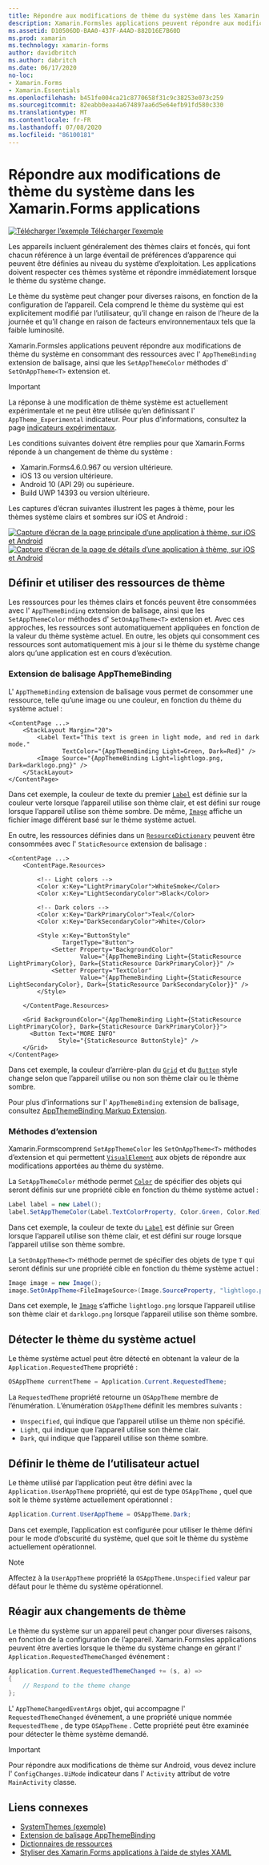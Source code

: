 ```yaml
---
title: Répondre aux modifications de thème du système dans les Xamarin.Forms applications
description: Xamarin.Formsles applications peuvent répondre aux modifications de thème du système d’exploitation à l’aide du type OnAppTheme et de l’extension de balisage DynamicResource.
ms.assetid: D10506DD-BAA0-437F-A4AD-882D16E7B60D
ms.prod: xamarin
ms.technology: xamarin-forms
author: davidbritch
ms.author: dabritch
ms.date: 06/17/2020
no-loc:
- Xamarin.Forms
- Xamarin.Essentials
ms.openlocfilehash: b451fe004ca21c8770658f31c9c38253e073c259
ms.sourcegitcommit: 82eabb0eaa4a674897aa6d5e64efb91fd580c330
ms.translationtype: MT
ms.contentlocale: fr-FR
ms.lasthandoff: 07/08/2020
ms.locfileid: "86100181"
---
```

# <a name="respond-to-system-theme-changes-in-xamarinforms-applications"></a>Répondre aux modifications de thème du système dans les Xamarin.Forms applications

[![Télécharger l’exemple](~/media/shared/download.png) Télécharger l’exemple](https://docs.microsoft.com/samples/xamarin/xamarin-forms-samples/userinterface-systemthemesdemo/)

Les appareils incluent généralement des thèmes clairs et foncés, qui font chacun référence à un large éventail de préférences d’apparence qui peuvent être définies au niveau du système d’exploitation. Les applications doivent respecter ces thèmes système et répondre immédiatement lorsque le thème du système change.

Le thème du système peut changer pour diverses raisons, en fonction de la configuration de l’appareil. Cela comprend le thème du système qui est explicitement modifié par l’utilisateur, qu’il change en raison de l’heure de la journée et qu’il change en raison de facteurs environnementaux tels que la faible luminosité.

Xamarin.Formsles applications peuvent répondre aux modifications de thème du système en consommant des ressources avec l' `AppThemeBinding` extension de balisage, ainsi que les `SetAppThemeColor` méthodes d' `SetOnAppTheme<T>` extension et.

> [!IMPORTANT]
> La réponse à une modification de thème système est actuellement expérimentale et ne peut être utilisée qu’en définissant l' `AppTheme_Experimental` indicateur. Pour plus d’informations, consultez la page [indicateurs expérimentaux](~/xamarin-forms/internals/experimental-flags.md).

Les conditions suivantes doivent être remplies pour que Xamarin.Forms réponde à un changement de thème du système :

- Xamarin.Forms4.6.0.967 ou version ultérieure.
- iOS 13 ou version ultérieure.
- Android 10 (API 29) ou supérieure.
- Build UWP 14393 ou version ultérieure.

Les captures d’écran suivantes illustrent les pages à thème, pour les thèmes système clairs et sombres sur iOS et Android :

[![Capture d’écran de la page principale d’une application à thème, sur iOS et Android](system-theme-changes-images/main-page-both-themes.png "Page principale de l’application à thème")](system-theme-changes-images/main-page-both-themes-large.png#lightbox "Page principale de l’application à thème") 
 [ ![Capture d’écran de la page de détails d’une application à thème, sur iOS et Android](system-theme-changes-images/detail-page-both-themes.png "Page de détails de l’application à thème")](system-theme-changes-images/detail-page-both-themes-large.png#lightbox "Page de détails de l’application à thème")

## <a name="define-and-consume-theme-resources"></a>Définir et utiliser des ressources de thème

Les ressources pour les thèmes clairs et foncés peuvent être consommées avec l' `AppThemeBinding` extension de balisage, ainsi que les `SetAppThemeColor` méthodes d' `SetOnAppTheme<T>` extension et. Avec ces approches, les ressources sont automatiquement appliquées en fonction de la valeur du thème système actuel. En outre, les objets qui consomment ces ressources sont automatiquement mis à jour si le thème du système change alors qu’une application est en cours d’exécution.

### <a name="appthemebinding-markup-extension"></a>Extension de balisage AppThemeBinding

L' `AppThemeBinding` extension de balisage vous permet de consommer une ressource, telle qu’une image ou une couleur, en fonction du thème du système actuel :

```xaml
<ContentPage ...>
    <StackLayout Margin="20">
        <Label Text="This text is green in light mode, and red in dark mode."
               TextColor="{AppThemeBinding Light=Green, Dark=Red}" />
        <Image Source="{AppThemeBinding Light=lightlogo.png, Dark=darklogo.png}" />
    </StackLayout>
</ContentPage>
```

Dans cet exemple, la couleur de texte du premier [`Label`](xref:Xamarin.Forms.Label) est définie sur la couleur verte lorsque l’appareil utilise son thème clair, et est défini sur rouge lorsque l’appareil utilise son thème sombre. De même, [`Image`](xref:Xamarin.Forms.Image) affiche un fichier image différent basé sur le thème système actuel.

En outre, les ressources définies dans un [`ResourceDictionary`](xref:Xamarin.Forms.ResourceDictionary) peuvent être consommées avec l' `StaticResource` extension de balisage :

```xaml
<ContentPage ...>
    <ContentPage.Resources>

        <!-- Light colors -->
        <Color x:Key="LightPrimaryColor">WhiteSmoke</Color>
        <Color x:Key="LightSecondaryColor">Black</Color>

        <!-- Dark colors -->
        <Color x:Key="DarkPrimaryColor">Teal</Color>
        <Color x:Key="DarkSecondaryColor">White</Color>

        <Style x:Key="ButtonStyle"
               TargetType="Button">
            <Setter Property="BackgroundColor"
                    Value="{AppThemeBinding Light={StaticResource LightPrimaryColor}, Dark={StaticResource DarkPrimaryColor}}" />
            <Setter Property="TextColor"
                    Value="{AppThemeBinding Light={StaticResource LightSecondaryColor}, Dark={StaticResource DarkSecondaryColor}}" />
        </Style>

    </ContentPage.Resources>

    <Grid BackgroundColor="{AppThemeBinding Light={StaticResource LightPrimaryColor}, Dark={StaticResource DarkPrimaryColor}}">
      <Button Text="MORE INFO"
              Style="{StaticResource ButtonStyle}" />
    </Grid>    
</ContentPage>    
```

Dans cet exemple, la couleur d’arrière-plan du [`Grid`](xref:Xamarin.Forms.Grid) et du [`Button`](xref:Xamarin.Forms.Button) style change selon que l’appareil utilise ou non son thème clair ou le thème sombre.

Pour plus d’informations sur l' `AppThemeBinding` extension de balisage, consultez [AppThemeBinding Markup Extension](~/xamarin-forms/xaml/markup-extensions/consuming.md#appthemebinding-markup-extension).

### <a name="extension-methods"></a>Méthodes d’extension

Xamarin.Formscomprend `SetAppThemeColor` les `SetOnAppTheme<T>` méthodes d’extension et qui permettent [`VisualElement`](xref:Xamarin.Forms.VisualElement) aux objets de répondre aux modifications apportées au thème du système.

La `SetAppThemeColor` méthode permet [`Color`](xref:Xamarin.Forms.Color) de spécifier des objets qui seront définis sur une propriété cible en fonction du thème système actuel :

```csharp
Label label = new Label();
label.SetAppThemeColor(Label.TextColorProperty, Color.Green, Color.Red);
```

Dans cet exemple, la couleur de texte du [`Label`](xref:Xamarin.Forms.Label) est définie sur Green lorsque l’appareil utilise son thème clair, et est défini sur rouge lorsque l’appareil utilise son thème sombre.

La `SetOnAppTheme<T>` méthode permet de spécifier des objets de type `T` qui seront définis sur une propriété cible en fonction du thème système actuel :

```csharp
Image image = new Image();
image.SetOnAppTheme<FileImageSource>(Image.SourceProperty, "lightlogo.png", "darklogo.png");
```

Dans cet exemple, le [`Image`](xref:Xamarin.Forms.Image) s’affiche `lightlogo.png` lorsque l’appareil utilise son thème clair et `darklogo.png` lorsque l’appareil utilise son thème sombre.

## <a name="detect-the-current-system-theme"></a>Détecter le thème du système actuel

Le thème système actuel peut être détecté en obtenant la valeur de la `Application.RequestedTheme` propriété :

```csharp
OSAppTheme currentTheme = Application.Current.RequestedTheme;
```

La `RequestedTheme` propriété retourne un `OSAppTheme` membre de l’énumération. L’énumération `OSAppTheme` définit les membres suivants :

- `Unspecified`, qui indique que l’appareil utilise un thème non spécifié.
- `Light`, qui indique que l’appareil utilise son thème clair.
- `Dark`, qui indique que l’appareil utilise son thème sombre.

## <a name="set-the-current-user-theme"></a>Définir le thème de l’utilisateur actuel

Le thème utilisé par l’application peut être défini avec la `Application.UserAppTheme` propriété, qui est de type `OSAppTheme` , quel que soit le thème système actuellement opérationnel :

```csharp
Application.Current.UserAppTheme = OSAppTheme.Dark;
```

Dans cet exemple, l’application est configurée pour utiliser le thème défini pour le mode d’obscurité du système, quel que soit le thème du système actuellement opérationnel.

> [!NOTE]
> Affectez à la `UserAppTheme` propriété la `OSAppTheme.Unspecified` valeur par défaut pour le thème du système opérationnel.

## <a name="react-to-theme-changes"></a>Réagir aux changements de thème

Le thème du système sur un appareil peut changer pour diverses raisons, en fonction de la configuration de l’appareil. Xamarin.Formsles applications peuvent être averties lorsque le thème du système change en gérant l' `Application.RequestedThemeChanged` événement :

```csharp
Application.Current.RequestedThemeChanged += (s, a) =>
{
    // Respond to the theme change
};
```

L' `AppThemeChangedEventArgs` objet, qui accompagne l' `RequestedThemeChanged` événement, a une propriété unique nommée `RequestedTheme` , de type `OSAppTheme` . Cette propriété peut être examinée pour détecter le thème système demandé.

> [!IMPORTANT]
> Pour répondre aux modifications de thème sur Android, vous devez inclure l' `ConfigChanges.UiMode` indicateur dans l' `Activity` attribut de votre `MainActivity` classe.

## <a name="related-links"></a>Liens connexes

- [SystemThemes (exemple)](https://docs.microsoft.com/samples/xamarin/xamarin-forms-samples/userinterface-systemthemesdemo/)
- [Extension de balisage AppThemeBinding](~/xamarin-forms/xaml/markup-extensions/consuming.md#appthemebinding-markup-extension)
- [Dictionnaires de ressources](~/xamarin-forms/xaml/resource-dictionaries.md)
- [Styliser des Xamarin.Forms applications à l’aide de styles XAML](~/xamarin-forms/user-interface/styles/xaml/index.md)
